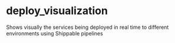 # deploy_visualization
Shows visually the services being deployed in real time to different environments using Shippable pipelines
